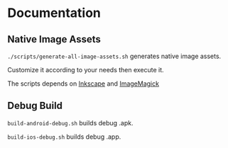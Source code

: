 # Documentation

## Native Image Assets

`./scripts/generate-all-image-assets.sh` generates native image assets.

Customize it according to your needs then execute it.

The scripts depends on [Inkscape](https://inkscape.org) and [ImageMagick](https://www.imagemagick.org/)

## Debug Build

`build-android-debug.sh` builds debug .apk.

`build-ios-debug.sh` builds debug .app.


